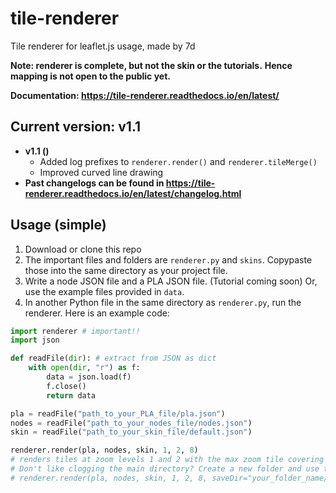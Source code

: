 # tile-renderer
Tile renderer for leaflet.js usage, made by 7d

**Note: renderer is complete, but not the skin or the tutorials.**
**Hence mapping is not open to the public yet.**

**Documentation: https://tile-renderer.readthedocs.io/en/latest/**

## Current version: v1.1
* **v1.1 ()**
  * Added log prefixes to `renderer.render()` and `renderer.tileMerge()`
  * Improved curved line drawing
* **Past changelogs can be found in https://tile-renderer.readthedocs.io/en/latest/changelog.html**

## Usage (simple)
1. Download or clone this repo
2. The important files and folders are `renderer.py` and `skins`. Copypaste those into the same directory as your project file.
3. Write a node JSON file and a PLA JSON file. (Tutorial coming soon) Or, use the example files provided in `data`.
4. In another Python file in the same directory as `renderer.py`, run the renderer. Here is an example code:
```python
import renderer # important!!
import json

def readFile(dir): # extract from JSON as dict
    with open(dir, "r") as f:
        data = json.load(f)
        f.close()
        return data

pla = readFile("path_to_your_PLA_file/pla.json")
nodes = readFile("path_to_your_nodes_file/nodes.json")
skin = readFile("path_to_your_skin_file/default.json")

renderer.render(pla, nodes, skin, 1, 2, 8)
# renders tiles at zoom levels 1 and 2 with the max zoom tile covering 8 units
# Don't like clogging the main directory? Create a new folder and use this instead:
# renderer.render(pla, nodes, skin, 1, 2, 8, saveDir="your_folder_name/")
```